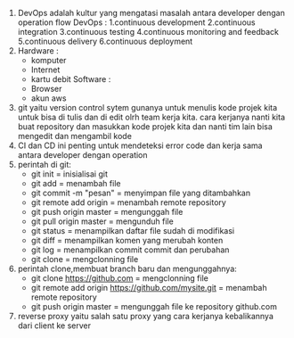 1. DevOps adalah kultur yang mengatasi masalah antara developer dengan operation
   flow DevOps :
      1.continuous development
      2.continuous integration
      3.continuous testing 
      4.continuous monitoring and feedback
      5.continuous delivery
      6.continuous deployment
2. Hardware : 
      - komputer
      - Internet
      - kartu debit
   Software :
      - Browser
      - akun aws
3. git yaitu  version control sytem   gunanya untuk menulis kode projek kita untuk bisa di tulis dan di edit olrh team kerja kita.
   cara kerjanya nanti kita buat repository dan masukkan kode projek kita dan nanti tim lain bisa mengedit dan mengambil kode 
4. CI dan CD ini penting untuk mendeteksi error code dan kerja sama antara developer dengan operation
5. perintah di git:
     - git init                                             = inisialisai git
     - git add                                              = menambah file
     - git commit -m "pesan"                                = menyimpan file yang ditambahkan
     - git remote add origin <url>                          = menambah remote repository
     - git push origin master                               = mengunggah file
     - git pull origin master                               = mengunduh file
     - git status                                           = menampilkan daftar file sudah di modifikasi
     - git diff                                             = menampilkan komen yang merubah konten
     - git log                                              = menampilkan commit commit dan perubahan
     - git clone <url>                                      = mengclonning file 
6. perintah clone,membuat branch baru dan mengunggahnya:
     - git clone https://github.com                         = mengclonning file
     - git remote add origin https://github.com/mysite.git  = menambah remote repository
     - git push origin master                               = mengunggah file ke repository github.com
7. reverse proxy yaitu salah satu proxy yang cara kerjanya kebalikannya dari client ke server
